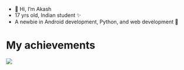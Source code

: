 - 👋 Hi, I’m Akash
- 17 yrs old, Indian student ✨
- A newbie in Android development, Python, and web development 🐣

# My achievements
<img src="https://github-readme-stats.vercel.app/api?username=Akash23q2&show_icons=true"/>

